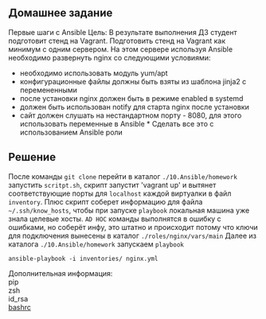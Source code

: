 ## Домашнее задание
Первые шаги с Ansible
Цель: В результате выполнения ДЗ студент подготовит стенд на Vagrant.
Подготовить стенд на Vagrant как минимум с одним сервером. На этом сервере используя Ansible необходимо развернуть nginx со следующими условиями:
- необходимо использовать модуль yum/apt
- конфигурационные файлы должны быть взяты из шаблона jinja2 с перемененными
- после установки nginx должен быть в режиме enabled в systemd
- должен быть использован notify для старта nginx после установки
- сайт должен слушать на нестандартном порту - 8080, для этого использовать переменные в Ansible
\* Сделать все это с использованием Ansible роли

## Решение  
После команды `git clone` перейти в  каталог `./10.Ansible/homework` запустить `scritpt.sh`, скрипт запустит 'vagrant up' и вытянет соответствующие порты для `localhost` каждой виртуалки в файл `inventory`. Плюс скрипт соберет информацию для файла `~/.ssh/know_hosts`, чтобы при запуске `playbook` локальная машина уже знала целевые хосты. `AD HOC` команды выполнятся в ошибку с ошибками, но соберёт инфу, это штатно и происходит потому что ключи для подключения вынесены в каталог `./roles/nginx/vars/main`
Далее из каталога `./10.Ansible/homework` запускаем `playbook`  

```
ansible-playbook -i inventories/ nginx.yml
```


Дополнительная информация:  
pip  
zsh  
id_rsa  
[bashrc](https://pingvinus.ru/note/bash-promt)  
